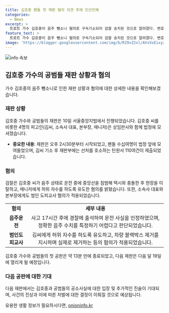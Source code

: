 ```yaml
---
title: 김호중 팬들 첫 재판 혐의 의견 후에 인산인해
categories:
  - News
excerpt: >
  트로트 가수 김호중이 음주 뺑소니 혐의로 구속기소되어 검찰 송치된 것으로 알려졌다. 변호인은 혐의 인정 여부를 밝히지 않았지만, 소속사 대표와 매니저는 모두 혐의를 인정했다. 김호중은 출석한 공판에서 짧은 입장을 밝히고 팬들의 지지를 받았지만, 다음 재판은 이달 19일로 예정되어 있다. 음주운전과 벤틀리 차량 사고로 논란이 된 김호중은 검찰에 의해 특정되기 어려운 음주 수치로 인해 음주운전 혐의는 제외되었다.
feature_text: >
  트로트 가수 김호중이 음주 뺑소니 혐의로 구속기소되어 검찰 송치된 것으로 알려졌다. 변호인은 혐의 인정 여부를 밝히지 않았지만, 소속사 대표와 매니저는 모두 혐의를 인정했다. 김호중은 출석한 공판에서 짧은 입장을 밝히고 팬들의 지지를 받았지만, 다음 재판은 이달 19일로 예정되어 있다. 음주운전과 벤틀리 차량 사고로 논란이 된 김호중은 검찰에 의해 특정되기 어려운 음주 수치로 인해 음주운전 혐의는 제외되었다.
image: 'https://blogger.googleusercontent.com/img/b/R29vZ2xl/AVvXsEixyZcFfHzMRdzZMjFBmAUKJYCLCGyLL1o632UiGVXcaFdKo_bkvkuCioo0uUKlGfBVcT3P84aROyZIXSBEx3Aw5nCQ3pTgDom1WDC4m8eifvWiAmWEEVb4x6G_l8C0QH225ldMjyaFvpxGEBGNO37VmDTDMHGhJPq73UglMfDca1-0aw/s1600/blogspot.png'
---
```


<p><img src="https://blogger.googleusercontent.com/img/b/R29vZ2xl/AVvXsEixyZcFfHzMRdzZMjFBmAUKJYCLCGyLL1o632UiGVXcaFdKo_bkvkuCioo0uUKlGfBVcT3P84aROyZIXSBEx3Aw5nCQ3pTgDom1WDC4m8eifvWiAmWEEVb4x6G_l8C0QH225ldMjyaFvpxGEBGNO37VmDTDMHGhJPq73UglMfDca1-0aw/s1600/blogspot.png" alt="info 속보" /></p>

<h2 data-ke-size="size26">김호중 가수의 공범들 재판 상황과 혐의</h2>

<p data-ke-size="size16">가수 김호중의 음주 뺑소니로 인한 재판 상황과 혐의에 대한 상세한 내용을 확인해보겠습니다.</p>

<h3>재판 상황</h3>

<p data-ke-size="size16">김호중 가수와 공범들의 재판은 10일 서울중앙지법에서 진행되었습니다. 김호중 씨를 비롯한 4명의 피고인(김씨, 소속사 대표, 본부장, 매니저)은 상임판사와 함께 법정에 모셔졌습니다.</p>

<ul>
  <li><b>중요한 내용</b>: 재판은 오후 2시30분부터 시작되었고, 팬들 수십여명이 법정 앞에 모여들었으며, 김씨 기소 후 재판부에는 선처를 호소하는 탄원서 110여건이 제출되었습니다.</li>
</ul>

<h3>혐의</h3>

<p data-ke-size="size16">검찰은 김호중 씨가 음주 상태로 운전 중에 중앙선을 침범해 택시와 충돌한 후 현장을 이탈하고, 매니저에게 허위 자수를 하도록 유도한 혐의를 밝혔습니다. 또한, 소속사 대표와 본부장에게도 범인 도피교사 혐의가 적용되었습니다.</p>

<table>
  <tr>
    <td style="text-align: center; height: 17px;"><b>혐의</b></td>
    <td style="text-align: center; height: 17px;"><b>세부 내용</b></td>
  </tr>
  <tr>
    <td style="text-align: center; height: 17px;"><b>음주운전</b></td>
    <td style="text-align: center; height: 17px;">사고 17시간 후에 경찰에 출석하여 운전 사실을 인정하였으며, 정확한 음주 수치를 특정하기 어렵다고 판단되었습니다.</td>
  </tr>
  <tr>
    <td style="text-align: center; height: 17px;"><b>범인도피교사</b></td>
    <td style="text-align: center; height: 17px;">김씨에게 허위 자수를 하도록 유도하고, 차량 블랙박스 제거를 지시하며 실제로 제거하는 등의 혐의가 적용되었습니다.</td>
  </tr>
</table>

<p data-ke-size="size16">김호중 가수와 공범들의 첫 공판은 약 13분 만에 종료되었고, 다음 재판은 다음 달 19일에 열리게 될 예정입니다.</p>

<h3>다음 공판에 대한 기대</h3>

<p data-ke-size="size16">다음 재판에서는 김호중과 공범들의 공소사실에 대한 입장 및 추가적인 진술이 기대되며, 사건의 진상과 이에 따른 처벌에 대한 결정이 이뤄질 것으로 예상됩니다.</p>
유용한 생활 정보가 필요하시다면, <a href="https://onioninfo.kr" rel="dofollow">onioninfo.kr</a>



